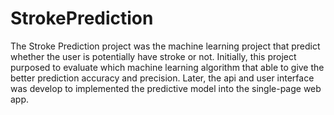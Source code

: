 # StrokePrediction
The Stroke Prediction project was the machine learning project that predict whether the user is potentially have stroke or not. Initially, this project purposed to evaluate which machine learning algorithm that able to give the better prediction accuracy and precision. Later, the api and user interface was develop to implemented the predictive model into the single-page web app.
